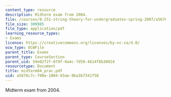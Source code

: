 ```yaml
---
content_type: resource
description: Midterm exam from 2004.
file: /courses/8-251-string-theory-for-undergraduates-spring-2007/a5676c7cf00e100493ae9ba3b7341f58_midterm04_prac.pdf
file_size: 309985
file_type: application/pdf
learning_resource_types:
- Exams
license: https://creativecommons.org/licenses/by-nc-sa/4.0/
ocw_type: OCWFile
parent_title: Exams
parent_type: CourseSection
parent_uid: 59e02f2f-079f-0a4c-7d50-4614f8b30024
resourcetype: Document
title: midterm04_prac.pdf
uid: a5676c7c-f00e-1004-93ae-9ba3b7341f58
---
```

Midterm exam from 2004.